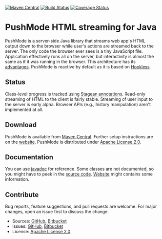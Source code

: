 [![Maven Central](https://img.shields.io/maven-central/v/com.machinezoo.pushmode/pushmode)](https://search.maven.org/artifact/com.machinezoo.pushmode/pushmode)
[![Build Status](https://travis-ci.com/robertvazan/pushmode.svg?branch=master)](https://travis-ci.com/robertvazan/pushmode)
[![Coverage Status](https://coveralls.io/repos/github/robertvazan/pushmode/badge.svg?branch=master)](https://coveralls.io/github/robertvazan/pushmode?branch=master)

# PushMode HTML streaming for Java #

PushMode is a server-side Java library that streams web app's HTML output down to the browser while user's actions are streamed back to the server. The only code the browser ever sees is a tiny JavaScript file. Application effectively runs all on the server, but interactivity is almost the same as if it was running in the browser. This architecture has its [advantages](https://pushmode.machinezoo.com/architecture-comparison). PushMode is reactive by default as it is based on [Hookless](https://hookless.machinezoo.com/).

## Status ##

Class-level progress is tracked using [Stagean annotations](https://stagean.machinezoo.com/). Read-only streaming of HTML to the client is fairly stable. Streaming of user input to the server is early alpha. Browser APIs (e.g., history manipulation) aren't implemented at all.

## Download ##

PushMode is available from [Maven Central](https://search.maven.org/artifact/com.machinezoo.pushmode/pushmode). Further setup instructions are on the [website](https://pushmode.machinezoo.com/). PushMode is distributed under [Apache License 2.0](LICENSE).

## Documentation ##

You can use [javadoc](https://pushmode.machinezoo.com/javadoc/overview-summary.html) for reference. Some classes are not documented, so you might have to peek in the [source code](src/main/java/com/machinezoo/pushmode). [Website](https://pushmode.machinezoo.com/) might contains some information.

## Contribute ##

Bug reports, feature suggestions, and pull requests are welcome. For major changes, open an issue first to discuss the change.

* Sources: [GitHub](https://github.com/robertvazan/pushmode), [Bitbucket](https://bitbucket.org/robertvazan/pushmode)
* Issues: [GitHub](https://github.com/robertvazan/pushmode/issues), [Bitbucket](https://bitbucket.org/robertvazan/pushmode/issues)
* License: [Apache License 2.0](LICENSE)

